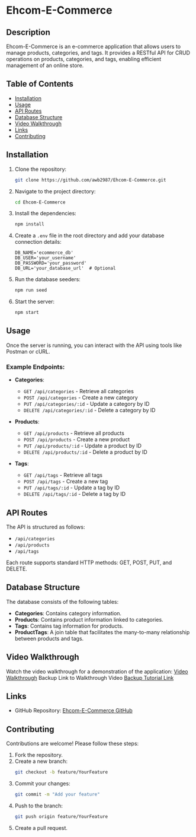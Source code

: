 # Ehcom-E-Commerce

## Description

Ehcom-E-Commerce is an e-commerce application that allows users to manage products, categories, and tags. It provides a RESTful API for CRUD operations on products, categories, and tags, enabling efficient management of an online store.

## Table of Contents

- [Installation](#installation)
- [Usage](#usage)
- [API Routes](#api-routes)
- [Database Structure](#database-structure)
- [Video Walkthrough](#video-walkthrough)
- [Links](#links)
- [Contributing](#contributing)

## Installation

1. Clone the repository:
   ```bash
   git clone https://github.com/awb2987/Ehcom-E-Commerce.git
   ```

2. Navigate to the project directory:
   ```bash
   cd Ehcom-E-Commerce
   ```

3. Install the dependencies:
   ```bash
   npm install
   ```

4. Create a `.env` file in the root directory and add your database connection details:
   ```plaintext
   DB_NAME='ecommerce_db'
   DB_USER='your_username'
   DB_PASSWORD='your_password'
   DB_URL='your_database_url'  # Optional
   ```

5. Run the database seeders:
   ```bash
   npm run seed
   ```

6. Start the server:
   ```bash
   npm start
   ```

## Usage

Once the server is running, you can interact with the API using tools like Postman or cURL. 

### Example Endpoints:

- **Categories**:
  - `GET /api/categories` - Retrieve all categories
  - `POST /api/categories` - Create a new category
  - `PUT /api/categories/:id` - Update a category by ID
  - `DELETE /api/categories/:id` - Delete a category by ID

- **Products**:
  - `GET /api/products` - Retrieve all products
  - `POST /api/products` - Create a new product
  - `PUT /api/products/:id` - Update a product by ID
  - `DELETE /api/products/:id` - Delete a product by ID

- **Tags**:
  - `GET /api/tags` - Retrieve all tags
  - `POST /api/tags` - Create a new tag
  - `PUT /api/tags/:id` - Update a tag by ID
  - `DELETE /api/tags/:id` - Delete a tag by ID

## API Routes

The API is structured as follows:

- `/api/categories`
- `/api/products`
- `/api/tags`

Each route supports standard HTTP methods: GET, POST, PUT, and DELETE.

## Database Structure

The database consists of the following tables:

- **Categories**: Contains category information.
- **Products**: Contains product information linked to categories.
- **Tags**: Contains tag information for products.
- **ProductTags**: A join table that facilitates the many-to-many relationship between products and tags.

## Video Walkthrough

Watch the video walkthrough for a demonstration of the application:
[Video Walkthrough](https://drive.google.com/file/d/1jjnzOPPkG4EWf_4tV1wkEf9K2AcG5bx4/view)
Backup Link to Walkthrough Video [Backup Tutorial Link](https://drive.google.com/file/d/1jjnzOPPkG4EWf_4tV1wkEf9K2AcG5bx4/view?usp=sharing)

## Links

- GitHub Repository: [Ehcom-E-Commerce GitHub](https://github.com/awb2987/Ehcom-E-Commerce)

## Contributing

Contributions are welcome! Please follow these steps:

1. Fork the repository.
2. Create a new branch:
   ```bash
   git checkout -b feature/YourFeature
   ```
3. Commit your changes:
   ```bash
   git commit -m "Add your feature"
   ```
4. Push to the branch:
   ```bash
   git push origin feature/YourFeature
   ```
5. Create a pull request.
